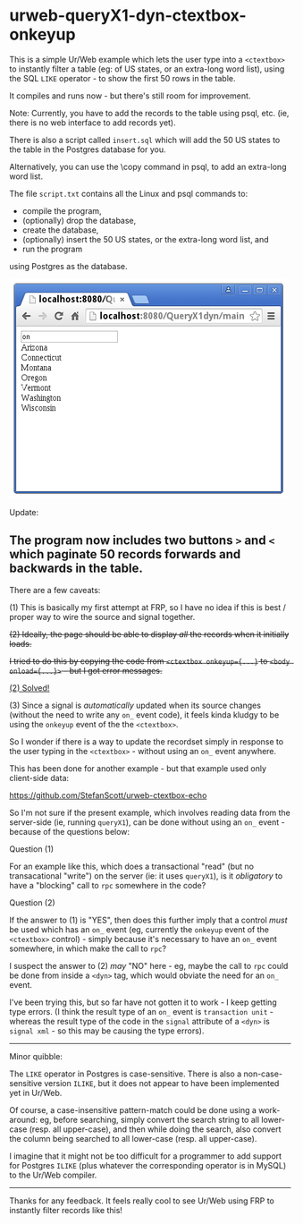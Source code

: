 # urweb-queryX1-dyn-ctextbox-onkeyup

This is a simple Ur/Web example which lets the user type into a `<ctextbox>` to instantly filter a table (eg: of US states, or an extra-long word list), using the SQL `LIKE` operator - to show the first 50 rows in the table.

It compiles and runs now - but there's still room for improvement.

Note: Currently, you have to add the records to the table using psql, etc. (ie, there is no web interface to add records yet).

There is also a script called `insert.sql` which will add the 50 US states to the table in the Postgres database for you.

Alternatively, you can use the \copy command in psql, to add an extra-long word list.

The file `script.txt` contains all the Linux and psql commands to:

- compile the program,
- (optionally) drop the database,
- create the database,
- (optionally) insert the 50 US states, or the extra-long word list, and
- run the program

using Postgres as the database.

![Screenshot](screenshot.png?raw=true "US states with the letters 'on' in their name")

Update:

The program now includes two buttons `>` and `<` which paginate 50 records forwards and backwards in the table.
---

There are a few caveats:

(1) This is basically my first attempt at FRP, so I have no idea if this is best / proper way to wire the source and signal together.

~~(2) Ideally, the page should be able to display *all* the records when it initially loads.~~

~~I tried to do this by copying the code from `<ctextbox onkeyup={...}` to `<body onload={...}>` - but I got error messages.~~

[(2) Solved!](https://github.com/StefanScott/urweb-queryX1-dyn-ctextbox-onkeyup/commit/1063ac164c50b752e6a6269404f68beaf653074d)

(3) Since a signal is *automatically* updated when its source changes (without the need to write any `on_` event code), it feels kinda kludgy to be using the `onkeyup` event of the the `<ctextbox>`.

So I wonder if there is a way to update the recordset simply in response to the user typing in the `<ctextbox>` - without using an `on_` event anywhere.

This has been done for another example - but that example used only client-side data:

https://github.com/StefanScott/urweb-ctextbox-echo

So I'm not sure if the present example, which involves reading data from the server-side (ie, running `queryX1`), can be done without using an `on_` event - because of the questions below:

Question (1)

For an example like this, which does a transactional "read" (but no transacational "write") on the server (ie: it uses `queryX1`), is it *obligatory* to have a "blocking" call to `rpc` somewhere in the code?

Question (2)

If the answer to (1) is "YES", then does this further imply that a control *must* be used which has an `on_` event (eg, currently the `onkeyup` event of the `<ctextbox>` control) - simply because it's necessary to have an `on_` event somewhere, in which make the call to `rpc`? 

I suspect the answer  to (2) *may* "NO" here - eg, maybe the call to `rpc` could be done from inside a `<dyn>` tag, which would obviate the need for an `on_` event.

I've been trying this, but so far have not gotten it to work - I keep getting type errors. (I think the result type of an `on_` event is `transaction unit` - whereas the result type of the code in the `signal` attribute of a `<dyn>` is `signal xml` - so this may be causing the type errors). 

---

Minor quibble:

The `LIKE` operator in Postgres is case-sensitive. There is also a non-case-sensitive version `ILIKE`, but it does not appear to have been implemented yet in Ur/Web. 

Of course, a case-insensitive pattern-match could be done using a work-around: eg, before searching, simply convert the search string to all lower-case (resp. all upper-case), and then while doing the search, also convert the column being searched to all lower-case (resp. all upper-case). 

I imagine that it might not be too difficult for a programmer to add support for Postgres `ILIKE` (plus whatever the corresponding operator is in MySQL) to the Ur/Web compiler.

---

Thanks for any feedback. It feels really cool to see Ur/Web using FRP to instantly filter records like this!

###

